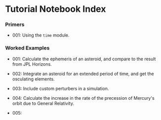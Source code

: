 # Tutorial Notebook Index

### Primers

- 001: Using the `time` module.

### Worked Examples

- 001: Calculate the ephemeris of an asteroid, and compare to the result from JPL Horizons.

- 002: Integrate an asteroid for an extended period of time, and get the osculating elements.

- 003: Include custom perturbers in a simulation.

- 004: Calculate the increase in the rate of the precession of Mercury's orbit due to General Relativity.

- 005: 